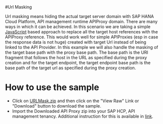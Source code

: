 #Url Masking

Url masking means hiding the actual target server domain with SAP HANA Cloud Platform, API management runtime APIProxy domain. There are many ways in which it can be achieved. In this scenario we are taking a simple [JavaScript](https://help.hana.ondemand.com/apim_od/frameset.htm?5b63ed7782ab4b4ea96bf84119059039.html) based approach to replace all the target host references with the APIProxy reference. This would work well for simple APIProxies (esp in case the response data is not huge) created with target Url instead of being linked to the API Provider.
In this example we will also handle the masking of the target base path with the proxy base path. The base path is the URI fragment that follows the host in the URL as specified during the proxy creation and for the target endpoint, the target endpoint base path is the base path of the target url as specified during the proxy creation. 

# How to use the sample

* Click on [URLMask.zip](./URLMask.zip) and then click on the "View Raw" Link or "Download" button to download the sample.
* Import the Downloaded API Proxy zip into your SAP HCP, API management tenancy. Additional instruction for this is available in [link](https://help.hana.ondemand.com/apim_od/frameset.htm?9342a932441e45cd9636eb0a01a89958.html).

